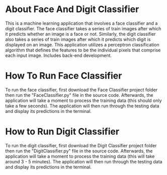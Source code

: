 # About Face And Digit Classifier
This is a machine learning application that involves a face classifier and a digit classifier. The face classifier takes a series of train images after which it predicts whether an image is a face or not. Similarly, the digit classifier also takes a series of train images after which it predicts which digit is displayed on an image. This application utilizes a perceptron classification algorithm that defines the features to be the individual pixels that comprise each input image. Includes back-end development.
# How To Run Face Classifier
To run the face classifier, first download the Face Classifier project folder then run the "FaceClassifier.py" file in the source code. Afterwards, the application will take a moment to process the training data (this should only take a few seconds). The application will then run through the testing data and display its predictions in the terminal.
# How to Run Digit Classifier
To run the digit classifier, first download the Digit Classifier project folder then run the "DigitClassifier.py" file in the source code. Afterwards, the application will take a moment to process the training data (this will take around 3 - 5 minutes). The application will then run through the testing data and display its predictions in the terminal.

